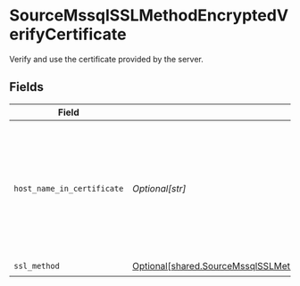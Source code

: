 # SourceMssqlSSLMethodEncryptedVerifyCertificate

Verify and use the certificate provided by the server.


## Fields

| Field                                                                                                                                                          | Type                                                                                                                                                           | Required                                                                                                                                                       | Description                                                                                                                                                    |
| -------------------------------------------------------------------------------------------------------------------------------------------------------------- | -------------------------------------------------------------------------------------------------------------------------------------------------------------- | -------------------------------------------------------------------------------------------------------------------------------------------------------------- | -------------------------------------------------------------------------------------------------------------------------------------------------------------- |
| `host_name_in_certificate`                                                                                                                                     | *Optional[str]*                                                                                                                                                | :heavy_minus_sign:                                                                                                                                             | Specifies the host name of the server. The value of this property must match the subject property of the certificate.                                          |
| `ssl_method`                                                                                                                                                   | [Optional[shared.SourceMssqlSSLMethodEncryptedVerifyCertificateSSLMethod]](undefined/models/shared/sourcemssqlsslmethodencryptedverifycertificatesslmethod.md) | :heavy_check_mark:                                                                                                                                             | N/A                                                                                                                                                            |